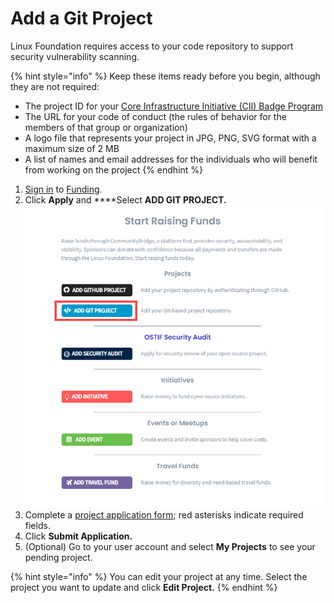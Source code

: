 # Add a Git Project

Linux Foundation requires access to your code repository to support security vulnerability scanning.

{% hint style="info" %}
Keep these items ready before you begin, although they are not required:

* The project ID for your [Core Infrastructure Initiative \(CII\) Badge Program](https://www.coreinfrastructure.org/programs/badge-program/) 
* The URL for your code of conduct \(the rules of behavior for the members of that group or organization\)
* A logo file that represents your project in JPG, PNG, SVG format with a maximum size of 2 MB
* A list of names and email addresses for the individuals who will benefit from working on the project
{% endhint %}

1. [Sign in](../../../sso/sign-in/) to [Funding](https://funding.communitybridge.org/).
2. Click **Apply** and ****Select **ADD GIT PROJECT.**  ![](../../../.gitbook/assets/add-git-project%20%281%29.png) 
3. Complete a [project application form](../project-application.md); red asterisks indicate required fields. 
4. Click **Submit Application.**
5. \(Optional\) Go to your user account and select **My Projects** to see your pending project.

{% hint style="info" %}
You can edit your project at any time. Select the project you want to update and click **Edit Project.**
{% endhint %}



